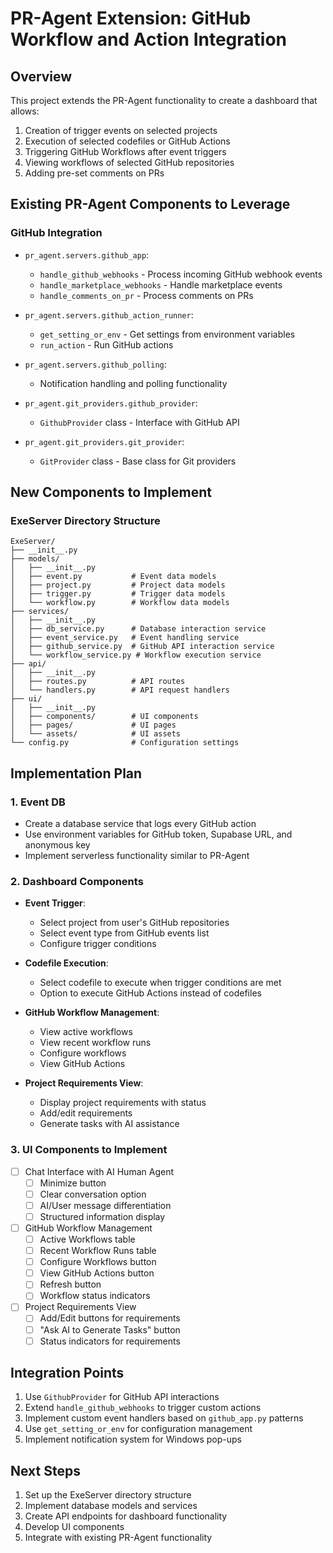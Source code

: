 # PR-Agent Extension: GitHub Workflow and Action Integration

## Overview
This project extends the PR-Agent functionality to create a dashboard that allows:
1. Creation of trigger events on selected projects
2. Execution of selected codefiles or GitHub Actions
3. Triggering GitHub Workflows after event triggers
4. Viewing workflows of selected GitHub repositories
5. Adding pre-set comments on PRs

## Existing PR-Agent Components to Leverage

### GitHub Integration
- `pr_agent.servers.github_app`: 
  - `handle_github_webhooks` - Process incoming GitHub webhook events
  - `handle_marketplace_webhooks` - Handle marketplace events
  - `handle_comments_on_pr` - Process comments on PRs
  
- `pr_agent.servers.github_action_runner`:
  - `get_setting_or_env` - Get settings from environment variables
  - `run_action` - Run GitHub actions

- `pr_agent.servers.github_polling`:
  - Notification handling and polling functionality

- `pr_agent.git_providers.github_provider`:
  - `GithubProvider` class - Interface with GitHub API
  
- `pr_agent.git_providers.git_provider`:
  - `GitProvider` class - Base class for Git providers

## New Components to Implement

### ExeServer Directory Structure
```
ExeServer/
├── __init__.py
├── models/
│   ├── __init__.py
│   ├── event.py           # Event data models
│   ├── project.py         # Project data models
│   ├── trigger.py         # Trigger data models
│   └── workflow.py        # Workflow data models
├── services/
│   ├── __init__.py
│   ├── db_service.py      # Database interaction service
│   ├── event_service.py   # Event handling service
│   ├── github_service.py  # GitHub API interaction service
│   └── workflow_service.py # Workflow execution service
├── api/
│   ├── __init__.py
│   ├── routes.py          # API routes
│   └── handlers.py        # API request handlers
├── ui/
│   ├── __init__.py
│   ├── components/        # UI components
│   ├── pages/             # UI pages
│   └── assets/            # UI assets
└── config.py              # Configuration settings
```

## Implementation Plan

### 1. Event DB
- Create a database service that logs every GitHub action
- Use environment variables for GitHub token, Supabase URL, and anonymous key
- Implement serverless functionality similar to PR-Agent

### 2. Dashboard Components
- **Event Trigger**: 
  - Select project from user's GitHub repositories
  - Select event type from GitHub events list
  - Configure trigger conditions

- **Codefile Execution**:
  - Select codefile to execute when trigger conditions are met
  - Option to execute GitHub Actions instead of codefiles

- **GitHub Workflow Management**:
  - View active workflows
  - View recent workflow runs
  - Configure workflows
  - View GitHub Actions

- **Project Requirements View**:
  - Display project requirements with status
  - Add/edit requirements
  - Generate tasks with AI assistance

### 3. UI Components to Implement
- [ ] Chat Interface with AI Human Agent
  - [ ] Minimize button
  - [ ] Clear conversation option
  - [ ] AI/User message differentiation
  - [ ] Structured information display

- [ ] GitHub Workflow Management
  - [ ] Active Workflows table
  - [ ] Recent Workflow Runs table
  - [ ] Configure Workflows button
  - [ ] View GitHub Actions button
  - [ ] Refresh button
  - [ ] Workflow status indicators

- [ ] Project Requirements View
  - [ ] Add/Edit buttons for requirements
  - [ ] "Ask AI to Generate Tasks" button
  - [ ] Status indicators for requirements

## Integration Points
1. Use `GithubProvider` for GitHub API interactions
2. Extend `handle_github_webhooks` to trigger custom actions
3. Implement custom event handlers based on `github_app.py` patterns
4. Use `get_setting_or_env` for configuration management
5. Implement notification system for Windows pop-ups

## Next Steps
1. Set up the ExeServer directory structure
2. Implement database models and services
3. Create API endpoints for dashboard functionality
4. Develop UI components
5. Integrate with existing PR-Agent functionality
